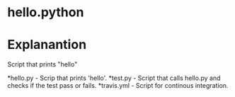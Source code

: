 # hello.python

# Explanantion
Script that prints "hello"

*hello.py - Scrip that prints 'hello'.
*test.py - Script that calls hello.py and checks if the test pass or fails. 
*travis.yml - Script for continous integration. 
